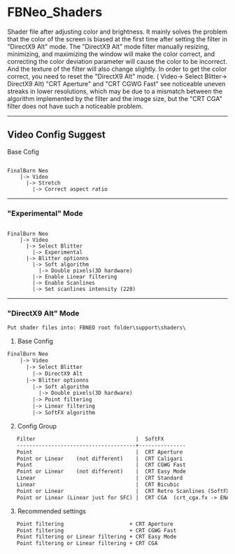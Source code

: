 # FBNeo_Shaders
<p>
Shader file after adjusting color and brightness.
It mainly solves the problem that the color of the screen is biased at the first time after setting the filter in "DirectX9 Alt" mode.
The "DirectX9 Alt" mode filter manually resizing, minimizing, and maximizing the window will make the color correct, and correcting the color deviation parameter will cause the color to be incorrect. And the texture of the filter will also change slightly.
In order to get the color correct, you need to reset the "DirectX9 Alt" mode. ( Video-> Select Blitter-> DirectX9 Alt)
"CRT Aperture" and "CRT CGWG Fast" see noticeable uneven streaks in lower resolutions, which may be due to a mismatch between the algorithm implemented by the filter and the image size, but the "CRT CGA" filter does not have such a noticeable problem.
</p>
<hr>

## Video Config Suggest ##

Base Cofig

<pre><code>
FinalBurn Neo
    |-> Video
      |-> Stretch
        |-> Correct aspect ratio
</code></pre>

<hr>

### "Experimental" Mode ###

<pre><code>
FinalBurn Neo
    |-> Video
      |-> Select Blitter
        |-> Experimental
      |-> Blitter optionns
        |-> Soft algorithm
          |-> Double pixels(3D hardware)
        |-> Enable Linear filtering
        |-> Enable Scanlines
        |-> Set scanlines intensity (220)
</code></pre>

<hr>

### "DirectX9 Alt" Mode ###

```html
Put shader files into: FBNEO root folder\support\shaders\
```

1. Base Config

```html
FinalBurn Neo
    |-> Video
      |-> Select Blitter
        |-> DirectX9 Alt
      |-> Blitter optionns
        |-> Soft algorithm
          |-> Double pixels(3D hardware)
        |-> Point filtering
        |-> Linear filtering
        |-> SoftFX algorithm
```

2. Config Group

```html
   Filter                                |  SoftFX
   --------------------------------------+---------------
   Point                                 |  CRT Aperture
   Point or Linear    (not different)    |  CRT Caligari
   Point                                 |  CRT CGWG Fast
   Point or Linear    (not different)    |  CRT Easy Mode
   Linear                                |  CRT Standard
   Linear                                |  CRT Bicubic
   Point or Linear                       |  CRT Retro Scanlines (SoftFX algorithm -> Select Shader's Settings)
   Point or Linear (Linear just for SFC) |  CRT CGA  (crt_cga.fx -> ENABLE_CURVED_SCREEN -> 1 or 0 )
```

3. Recommended settings

```html
   Point filtering                     + CRT Aperture
   Point filtering                     + CRT CGWG Fast
   Point filtering or Linear filtering + CRT Easy Mode
   Point filtering or Linear filtering + CRT CGA
```
